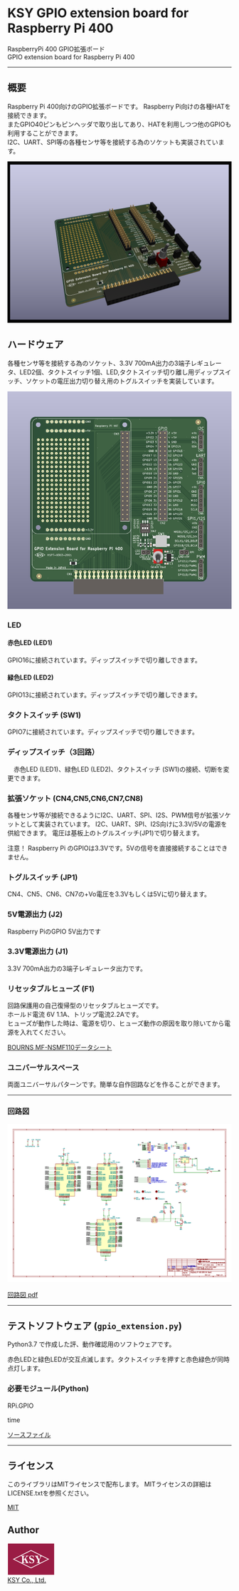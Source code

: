 # KSY GPIO extension board for Raspberry Pi 400

RaspberryPi 400 GPIO拡張ボード   
GPIO extension board for Raspberry Pi 400

---

## 概要

  Raspberry Pi 400向けのGPIO拡張ボードです。
  Raspberry Pi向けの各種HATを接続できます。   
  またGPIO40ピンもピンヘッダで取り出してあり、HATを利用しつつ他のGPIOも利用することができます。   
  I2C、UART、SPI等の各種センサ等を接続する為のソケットも実装されています。


![gpio extension board for Raspberry Pi 400](./images/pi400gpio.png "gpio extension board for Raspberry Pi 400") 


## ハードウェア

  各種センサ等を接続する為のソケット、3.3V 700mA出力の3端子レギュレータ、LED2個、タクトスイッチ1個、LED,タクトスイッチ切り離し用ディップスイッチ、ソケットの電圧出力切り替え用のトグルスイッチを実装しています。

![gpio extension board Top View](./images/pi400gpio_top.png "gpio extension board Top View") 

### LED
#### 赤色LED (LED1)
  GPIO16に接続されています。ディップスイッチで切り離しできます。   


#### 緑色LED (LED2)
  GPIO13に接続されています。ディップスイッチで切り離しできます。


### タクトスイッチ (SW1)
  GPIO7に接続されています。ディップスイッチで切り離しできます。
   

### ディップスイッチ（3回路）    

　赤色LED (LED1)、緑色LED (LED2)、タクトスイッチ (SW1)の接続、切断を変更できます。




### 拡張ソケット (CN4,CN5,CN6,CN7,CN8)
  各種センサ等が接続できるようにI2C、UART、SPI、I2S、PWM信号が拡張ソケットとして実装されています。 
  I2C、UART、SPI、I2S向けに3.3V/5Vの電源を供給できます。
  電圧は基板上のトグルスイッチ(JP1)で切り替えます。   

注意！
  Raspberry Pi のGPIOは3.3Vです。5Vの信号を直接接続することはできません。
   
### トグルスイッチ (JP1)
  CN4、CN5、CN6、CN7の+Vo電圧を3.3Vもしくは5Vに切り替えます。


### 5V電源出力 (J2)
  Raspberry PiのGPIO 5V出力です



### 3.3V電源出力 (J1)
  3.3V 700mA出力の3端子レギュレータ出力です。


### リセッタブルヒューズ (F1)
回路保護用の自己復帰型のリセッタブルヒューズです。   
ホールド電流 6V 1.1A、トリップ電流2.2Aです。   
ヒューズが動作した時は、電源を切り、ヒューズ動作の原因を取り除いてから電源を入れてください。

[BOURNS MF-NSMF110データシート](https://www.bourns.com/data/global/pdfs/MF-NSMF.pdf)
   

 ### ユニバーサルスペース   
 両面ユニバーサルパターンです。簡単な自作回路などを作ることができます。


---

###  回路図

![回路図](./schematic/schhematic.png)    

[回路図 pdf](./schematic/pi400gpio_schematic.pdf)

---

##  テストソフトウェア (```gpio_extension.py```)


Python3.7 で作成した評、動作確認用のソフトウェアです。

赤色LEDと緑色LEDが交互点滅します。タクトスイッチを押すと赤色緑色が同時点灯します。

### 必要モジュール(Python)　　　

RPi.GPIO　　　

time    

[ソースファイル](https://github.com/KSY-IC/gpioExtBoard/blob/efa63012de47e9d9fd5fea481e39a38e4e3e2b84/gpio_extension/gpi_extension.py)

---

## ライセンス
このライブラリはMITライセンスで配布します。 MITライセンスの詳細はLICENSE.txtを参照ください。

[MIT](./LICENSE)

## Author
![KSY Logo](./images/logo_color.png "KSY Logo")  
[KSY Co., Ltd.](https://github.com/KSY-IC)
